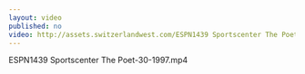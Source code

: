 ```yaml
---
layout: video
published: no
video: http://assets.switzerlandwest.com/ESPN1439 Sportscenter The Poet-30-1997.mp4
---
```

ESPN1439 Sportscenter The Poet-30-1997.mp4
